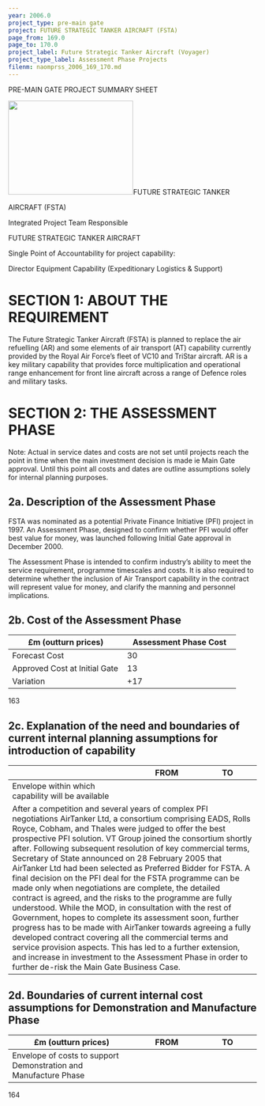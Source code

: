 ```yaml
---
year: 2006.0
project_type: pre-main gate
project: FUTURE STRATEGIC TANKER AIRCRAFT (FSTA)
page_from: 169.0
page_to: 170.0
project_label: Future Strategic Tanker Aircraft (Voyager)
project_type_label: Assessment Phase Projects
filenm: naomprss_2006_169_170.md
---
```

PRE-MAIN GATE PROJECT SUMMARY SHEET

<img src="./data-raw/gfm-out/images/naomprss_2006_169_170./media/image1.jpg"
style="width:2.64029in;height:1.98063in" />FUTURE STRATEGIC TANKER

AIRCRAFT (FSTA)

Integrated Project Team Responsible

FUTURE STRATEGIC TANKER AIRCRAFT

Single Point of Accountability for project capability:

Director Equipment Capability (Expeditionary Logistics & Support)

# SECTION 1: ABOUT THE REQUIREMENT

The Future Strategic Tanker Aircraft (FSTA) is planned to replace the air refuelling (AR) and some elements of air transport (AT) capability currently provided by the Royal Air Force’s fleet of VC10 and TriStar aircraft. AR is a key military capability that provides force multiplication and operational range enhancement for front line aircraft across a range of Defence roles and military tasks.

# SECTION 2: THE ASSESSMENT PHASE

Note: Actual in service dates and costs are not set until projects reach the point in time when the main investment decision is made ie Main Gate approval. Until this point all costs and dates are outline assumptions solely for internal planning purposes.

## 2a. Description of the Assessment Phase

FSTA was nominated as a potential Private Finance Initiative (PFI) project in 1997. An Assessment Phase, designed to confirm whether PFI would offer best value for money, was launched following Initial Gate approval in December 2000.

The Assessment Phase is intended to confirm industry’s ability to meet the service requirement, programme timescales and costs. It is also required to determine whether the inclusion of Air Transport capability in the contract will represent value for money, and clarify the manning and personnel implications.

## 2b. Cost of the Assessment Phase

<table>
<colgroup>
<col style="width: 50%" />
<col style="width: 49%" />
</colgroup>
<thead>
<tr>
<th>
£m (outturn prices)
</th>
<th>
Assessment Phase Cost
</th>
</tr>
</thead>
<tbody>
<tr>
<td>Forecast Cost</td>
<td>
30
</td>
</tr>
<tr>
<td>Approved Cost at Initial Gate</td>
<td>
13
</td>
</tr>
<tr>
<td>Variation</td>
<td>
+17
</td>
</tr>
</tbody>
</table>

163

## 2c. Explanation of the need and boundaries of current internal planning assumptions for introduction of capability

<table>
<colgroup>
<col style="width: 50%" />
<col style="width: 25%" />
<col style="width: 23%" />
</colgroup>
<thead>
<tr>
<th></th>
<th>
FROM
</th>
<th>
TO
</th>
</tr>
</thead>
<tbody>
<tr>
<td>Envelope within which capability will be available</td>
<td>

</td>
<td>

</td>
</tr>
<tr>
<td colspan="3">After a competition and several years of complex PFI negotiations AirTanker Ltd, a consortium comprising EADS, Rolls Royce, Cobham, and Thales were judged to offer the best prospective PFI solution. VT Group joined the consortium shortly after. Following subsequent resolution of key commercial terms, Secretary of State announced on 28 February 2005 that AirTanker Ltd had been selected as Preferred Bidder for FSTA. A final decision on the PFI deal for the FSTA programme can be made only when negotiations are complete, the detailed contract is agreed, and the risks to the programme are fully understood. While the MOD, in consultation with the rest of Government, hopes to complete its assessment soon, further progress has to be made with AirTanker towards agreeing a fully developed contract covering all the commercial terms and service provision aspects. This has led to a further extension, and increase in investment to the Assessment Phase in order to further de-risk the Main Gate Business Case.</td>
</tr>
</tbody>
</table>

## 2d. Boundaries of current internal cost assumptions for Demonstration and Manufacture Phase

<table>
<colgroup>
<col style="width: 50%" />
<col style="width: 25%" />
<col style="width: 23%" />
</colgroup>
<thead>
<tr>
<th>
£m (outturn prices)
</th>
<th>
FROM
</th>
<th>
TO
</th>
</tr>
</thead>
<tbody>
<tr>
<td>Envelope of costs to support Demonstration and Manufacture Phase</td>
<td>

</td>
<td>

</td>
</tr>
</tbody>
</table>

164
